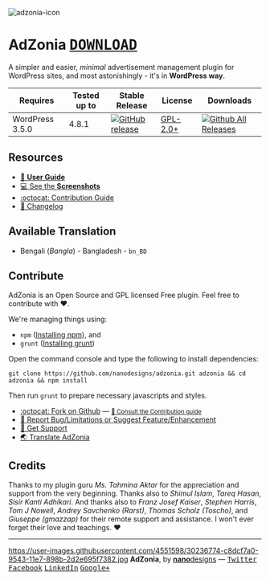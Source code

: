 ![adzonia-icon](https://user-images.githubusercontent.com/4551598/30236758-24e15b64-9543-11e7-9376-1fb044a45c26.png)
# AdZonia <kbd>[**DOWNLOAD**](https://github.com/nanodesigns/adzonia/releases/download/v2.0.0/adzonia-2.0.0.zip)</kbd>
A simpler and easier, _minimal_ advertisement management plugin for WordPress sites, and most astonishingly - it's in **WordPress way**.

| Requires | Tested up to | Stable Release | License | Downloads |
|---|---|---|---|---|
| WordPress 3.5.0 | 4.8.1 | [![GitHub release](https://img.shields.io/github/release/qubyte/rubidium.svg?style=flat-square)](https://github.com/nanodesigns/adzonia/releases/tag/v2.0.0) | [GPL-2.0+](http://www.gnu.org/licenses/gpl-2.0.txt) | [![Github All Releases](https://img.shields.io/github/downloads/atom/atom/total.svg?style=flat-square)](https://github.com/nanodesigns/adzonia/releases/) |

## Resources
* [:notebook_with_decorative_cover: **User Guide**](#)
* [:computer: See the **Screenshots**](https://github.com/nanodesigns/adzonia/wiki/Screenshots)
* [:octocat: Contribution Guide](https://github.com/nanodesigns/adzonia/blob/master/contributing.md)
* [:date: Changelog](https://github.com/nanodesigns/adzonia/wiki/Changelog)

## Available Translation
* Bengali (_Bangla_) - Bangladesh - `bn_BD`

## Contribute
AdZonia is an Open Source and GPL licensed Free plugin. Feel free to contribute with :heart:.

We're managing things using:

* `npm` ([Installing npm](https://docs.npmjs.com/getting-started/installing-node)), and
* `grunt` ([Installing grunt](https://gruntjs.com/getting-started))

Open the command console and type the following to install dependencies:

````
git clone https://github.com/nanodesigns/adzonia.git adzonia && cd adzonia && npm install
````

Then run `grunt` to prepare necessary javascripts and styles.

* [:octocat: Fork on Github](https://github.com/nanodesigns/adzonia) &mdash; <small>[:blue_book: Consult the Contribution guide](https://github.com/nanodesigns/adzonia/blob/master/contributing.md)</small>
* [:bug: Report Bug/Limitations or Suggest Feature/Enhancement](https://github.com/nanodesigns/adzonia/issues/new)
* [:flashlight: Get Support](https://github.com/nanodesigns/adzonia/issues/new)
* [:earth_asia: Translate AdZonia](https://github.com/nanodesigns/adzonia/wiki/Translating-AdZonia)

## Credits
Thanks to my plugin guru _Ms. Tahmina Aktar_ for the appreciation and support from the very beginning.
Thanks also to _Shimul Islam_, _Tareq Hasan_, _Sisir Kanti Adhikari_. And thanks also to _Franz Josef Kaiser_, _Stephen Harris_, _Tom J Nowell_, _Andrey Savchenko (Rarst)_, _Thomas Scholz (Toscho)_, and _Giuseppe (gmazzap)_ for their remote support and assistance. I won't ever forget their love and teachings. :heart:

---
https://user-images.githubusercontent.com/4551598/30236774-c8dcf7a0-9543-11e7-898b-2d2e695f7382.jpg **AdZonia**, by [**nano**designs](http://nanodesignsbd.com?ref=adzonia) &mdash; [<kbd>Twitter</kbd>](https://twitter.com/nanodesigns/) [<kbd>Facebook</kbd>](https://facebook.com/nanodesignsbd/) [<kbd>LinkedIn</kbd>](http://www.linkedin.com/company/nanodesigns) [<kbd>Google+</kbd>](https://google.com/+Nanodesignsbd)
